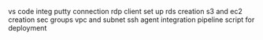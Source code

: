 vs code integ
putty connection
rdp client set up
rds creation
s3 and ec2 creation
sec groups
vpc and subnet
ssh agent integration
pipeline script for deployment